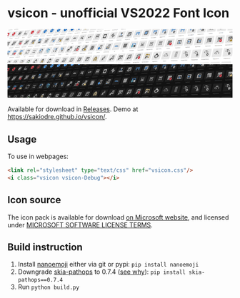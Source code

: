 
# vsicon - unofficial VS2022 Font Icon
![](banner-light.png#gh-light-mode-only)
![](banner-dark.png#gh-dark-mode-only)


Available for download in [Releases](/releases). Demo at https://sakiodre.github.io/vsicon/.

## Usage
To use in webpages:
```html
<link rel="stylesheet" type="text/css" href="vsicon.css"/>
<i class="vsicon vsicon-Debug"></i>
```

## Icon source
The icon pack is available for download [on Microsoft website](https://www.microsoft.com/en-us/download/details.aspx?id=35825), and licensed under [MICROSOFT SOFTWARE LICENSE TERMS](/font-src/Visual%20Studio%202022%20Image%20Library/Visual%20Studio%202022%20Image%20Library%20EULA.rtf).

## Build instruction
1. Install [nanoemoji](https://github.com/googlefonts/nanoemoji) either via git or pypi:  `pip install nanoemoji`
2. Downgrade [skia-pathops](https://github.com/fonttools/skia-pathops) to 0.7.4 ([see why](https://github.com/googlefonts/picosvg/issues/304)): `pip install skia-pathops==0.7.4`
3. Run `python build.py`